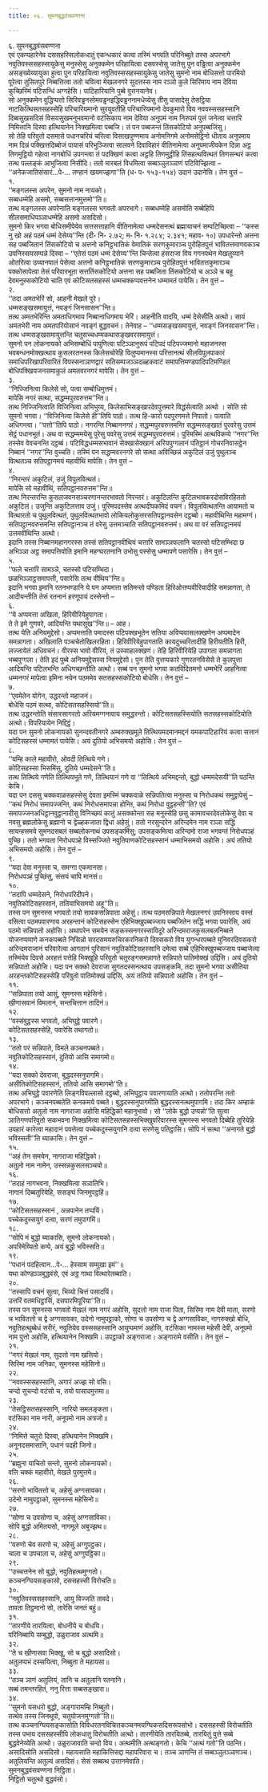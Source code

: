 ```yaml
---
title: ०६. सुमनबुद्धवंसवण्णना

---
```

६. सुमनबुद्धवंसवण्णना  
एवं एकप्पहारेनेव दससहस्सिलोकधातुं एकन्धकारं कत्वा तस्मिं भगवति परिनिब्बुते तस्स अपरभागे नवुतिवस्ससहस्सायुकेसु मनुस्सेसु अनुक्कमेन परिहायित्वा दसवस्सेसु जातेसु पुन वड्ढित्वा अनुक्कमेन असङ्ख्येय्यायुका हुत्वा पुन परिहायित्वा नवुतिवस्ससहस्सायुकेसु जातेसु सुमनो नाम बोधिसत्तो पारमियो पूरेत्वा तुसितपुरे निब्बत्तित्वा ततो चवित्वा मेखलनगरे सुदत्तस्स नाम रञ्ञो कुले सिरिमाय नाम देविया कुच्छिस्मिं पटिसन्धिं अग्गहेसि। पाटिहारियानि पुब्बे वुत्तनयानेव।  
सो अनुक्कमेन वुद्धिप्पत्तो सिरिवड्ढनसोमवड्ढनइद्धिवड्ढननामधेय्येसु तीसु पासादेसु तेसट्ठिया नाटकित्थिसतसहस्सेहि परिचारियमानो सुरयुवतीहि परिचारियमानो देवकुमारो विय नववस्ससहस्सानि दिब्बसुखसदिसं विसयसुखमनुभवमानो वटंसिकाय नाम देविया अनुपमं नाम निरुपमं पुत्तं जनेत्वा चत्तारि निमित्तानि दिस्वा हत्थियानेन निक्खमित्वा पब्बजि। तं पन पब्बजन्तं तिंसकोटियो अनुपब्बजिंसु।  
सो तेहि परिवुतो दसमासे पधानचरियं चरित्वा विसाखपुण्णमाय अनोमनिगमे अनोमसेट्ठिनो धीताय अनुपमाय नाम दिन्नं पक्खित्तदिब्बोजं पायासं परिभुञ्जित्वा सालवने दिवाविहारं वीतिनामेत्वा अनुपमाजीवकेन दिन्ना अट्ठ तिणमुट्ठियो गहेत्वा नागबोधिं उपगन्त्वा तं पदक्खिणं कत्वा अट्ठहि तिणमुट्ठीहि तिंसहत्थवित्थतं तिणसन्थरं कत्वा तत्थ पल्लङ्कं आभुजित्वा निसीदि। ततो मारबलं विधमित्वा सब्बञ्ञुतञ्ञाणं पटिविज्झित्वा – ‘‘अनेकजातिसंसारं…पे॰… तण्हानं खयमज्झगा’’ति (ध॰ प॰ १५३-१५४) उदानं उदानेसि। तेन वुत्तं –  
१.  
‘‘मङ्गलस्स अपरेन, सुमनो नाम नायको।  
सब्बधम्मेहि असमो, सब्बसत्तानमुत्तमो’’ति॥  
तत्थ मङ्गलस्स अपरेनाति मङ्गलस्स भगवतो अपरभागे। सब्बधम्मेहि असमोति सब्बेहिपि सीलसमाधिपञ्ञाधम्मेहि असमो असदिसो।  
सुमनो किर भगवा बोधिसमीपेयेव सत्तसत्ताहानि वीतिनामेत्वा धम्मदेसनत्थं ब्रह्मायाचनं सम्पटिच्छित्वा – ‘‘कस्स नु खो अहं पठमं धम्मं देसेय्य’’न्ति (दी॰ नि॰ २.७२; म॰ नि॰ १.२८४; २.३४१; महाव॰ १०) उपधारेन्तो अत्तना सह पब्बजितानं तिंसकोटियो च अत्तनो कनिट्ठभातिकं वेमातिकं सरणकुमारञ्च पुरोहितपुत्तं भावितत्तमाणवकञ्च उपनिस्सयसम्पन्ने दिस्वा – ‘‘एतेसं पठमं धम्मं देसेय्य’’न्ति चिन्तेत्वा हंसराजा विय गगनपथेन मेखलुय्याने ओतरित्वा उय्यानपालं पेसेत्वा अत्तनो कनिट्ठभातिकं सरणकुमारञ्च पुरोहितपुत्तं भावितत्तकुमारञ्च पक्कोसापेत्वा तेसं परिवारभूता सत्ततिंसकोटियो अत्तना सह पब्बजिता तिंसकोटियो च अञ्ञे च बहू देवमनुस्सकोटियो चाति एवं कोटिसतसहस्सं धम्मचक्कप्पवत्तनेन धम्मामतं पायेसि। तेन वुत्तं –  
२.  
‘‘तदा अमतभेरिं सो, आहनी मेखले पुरे।  
धम्मसङ्खसमायुत्तं, नवङ्गं जिनसासन’’न्ति॥  
तत्थ अमतभेरिन्ति अमताधिगमाय निब्बानाधिगमाय भेरिं। आहनीति वादयि, धम्मं देसेसीति अत्थो। सायं अमतभेरी नाम अमतपरियोसानं नवङ्गं बुद्धवचनं। तेनेवाह – ‘‘धम्मसङ्खसमायुत्तं, नवङ्गं जिनसासन’’न्ति। तत्थ धम्मसङ्खसमायुत्तन्ति चतुसच्चधम्मकथासङ्खवरसमायुत्तं।  
सुमनो पन लोकनायको अभिसम्बोधिं पापुणित्वा पटिञ्ञानुरूपं पटिपदं पटिपज्जमानो महाजनस्स भवबन्धनमोक्खत्थाय कुसलरतनस्स किलेसचोरेहि विलुप्पमानस्स परित्तानत्थं सीलविपुलपाकारं समाधिपरिखापरिवारितं विपस्सनाञाणद्वारं सतिसम्पजञ्ञदळ्हकवाटं समापत्तिमण्डपादिपटिमण्डितं बोधिपक्खियजनसमाकुलं अमतवरनगरं मापेसि। तेन वुत्तं –  
३.  
‘‘निज्जिनित्वा किलेसे सो, पत्वा सम्बोधिमुत्तमं।  
मापेसि नगरं सत्था, सद्धम्मपुरवरुत्तम’’न्ति॥  
तत्थ निज्जिनित्वाति विजिनित्वा अभिभुय्य, किलेसाभिसङ्खारदेवपुत्तमारे विद्धंसेत्वाति अत्थो । सोति सो सुमनो भगवा। ‘‘विजिनित्वा किलेसे ही’’तिपि पाठो। तत्थ हि-कारो पदपूरणमत्ते निपातो। पत्वाति अधिगन्त्वा। ‘‘पत्तो’’तिपि पाठो। नगरन्ति निब्बाननगरं। सद्धम्मपुरवरुत्तमन्ति सद्धम्मसङ्खातं पुरवरेसु उत्तमं सेट्ठं पधानभूतं। अथ वा सद्धम्ममयेसु पुरेसु पवरेसु उत्तमं सद्धम्मपुरवरुत्तमं। पुरिमस्मिं अत्थविकप्पे ‘‘नगर’’न्ति तस्सेव वेवचनन्ति दट्ठब्बं। पटिविद्धधम्मसभावानं सेक्खासेक्खानं अरियपुग्गलानं पतिट्ठानं गोचरनिवासट्ठेन निब्बानं ‘‘नगर’’न्ति वुच्चति। तस्मिं पन सद्धम्मवरनगरे सो सत्था अविच्छिन्नं अकुटिलं उजुं पुथुलञ्च वित्थतञ्च सतिपट्ठानमयं महावीथिं मापेसि। तेन वुत्तं –  
४.  
‘‘निरन्तरं अकुटिलं, उजुं विपुलवित्थतं।  
मापेसि सो महावीथिं, सतिपट्ठानवरुत्तम’’न्ति॥  
तत्थ निरन्तरन्ति कुसलजवनसञ्चरणानन्तरभावतो निरन्तरं। अकुटिलन्ति कुटिलभावकरदोसविरहिततो अकुटिलं। उजुन्ति अकुटिलत्ताव उजुं। पुरिमपदस्सेव अत्थदीपकमिदं वचनं। विपुलवित्थतन्ति आयामतो च वित्थारतो च पुथुलवित्थतं, पुथुलवित्थतभावो लोकियलोकुत्तरसतिपट्ठानवसेन दट्ठब्बो। महावीथिन्ति महामग्गं। सतिपट्ठानवरुत्तमन्ति सतिपट्ठानञ्च तं वरेसु उत्तमञ्चाति सतिपट्ठानवरुत्तमं। अथ वा वरं सतिपट्ठानमयं उत्तमवीथिन्ति अत्थो।  
इदानि तस्स निब्बानमहानगरस्स तस्सं सतिपट्ठानवीथियं चत्तारि सामञ्ञफलानि चतस्सो पटिसम्भिदा छ अभिञ्ञा अट्ठ समापत्तियोति इमानि महग्घरतनानि उभोसु पस्सेसु धम्मापणे पसारेसि। तेन वुत्तं –  
५.  
‘‘फले चत्तारि सामञ्ञे, चतस्सो पटिसम्भिदा।  
छळभिञ्ञाट्ठसमापत्ती, पसारेसि तत्थ वीथिय’’न्ति॥  
इदानि भगवा इमानि रतनभण्डानि ये पन अप्पमत्ता सतिमन्तो पण्डिता हिरिओत्तप्पवीरियादीहि समन्नागता, ते आदीयन्तीति तेसं रतनानं हरणूपायं दस्सेन्तो –  
६.  
‘‘ये अप्पमत्ता अखिला, हिरिवीरियेहुपागता।  
ते ते इमे गुणवरे, आदियन्ति यथासुख’’न्ति॥ – आह।  
तत्थ येति अनियमुद्देसो। अप्पमत्ताति पमादस्स पटिपक्खभूतेन सतिया अविप्पवासलक्खणेन अप्पमादेन समन्नागता। अखिलाति पञ्चचेतोखिलरहिता। हिरिवीरियेहुपागताति कायदुच्चरितादीहि हिरीयतीति हिरी, लज्जायेतं अधिवचनं। वीरस्स भावो वीरियं, तं उस्साहलक्खणं। तेहि हिरिवीरियेहि उपागता समन्नागता भब्बपुग्गला। तेति इदं पुब्बे अनियमुद्देसस्स नियमुद्देसो। पुन तेति वुत्तप्पकारे गुणरतनविसेसे ते कुलपुत्ता आदियन्ति पटिलभन्ति अधिगच्छन्तीति अत्थो। सब्बं पन सुमनो भगवा कतविदितमनो धम्मभेरिं आहनित्वा धम्मनगरं मापेत्वा इमिना नयेन पठममेव सतसहस्सकोटियो बोधेसि। तेन वुत्तं –  
७.  
‘‘एवमेतेन योगेन, उद्धरन्तो महाजनं।  
बोधेसि पठमं सत्था, कोटिसतसहस्सियो’’ति॥  
तत्थ उद्धरन्तोति संसारसागरतो अरियमग्गनावाय समुद्धरन्तो। कोटिसतसहस्सियोति सतसहस्सकोटियोति अत्थो। विपरियायेन निद्दिट्ठं।  
यदा पन सुमनो लोकनायको सुनन्दवतीनगरे अम्बरुक्खमूले तित्थियमदमानमद्दनं यमकपाटिहारियं कत्वा सत्तानं कोटिसहस्सं धम्मामतं पायेसि। अयं दुतियो अभिसमयो अहोसि। तेन वुत्तं –  
८.  
‘‘यम्हि काले महावीरो, ओवदी तित्थिये गणे।  
कोटिसहस्सा भिसमिंसु, दुतिये धम्मदेसने’’ति॥  
तत्थ तित्थिये गणेति तित्थियभूते गणे, तित्थियानं गणे वा ‘‘तित्थिये अभिमद्दन्तो, बुद्धो धम्ममदेसयी’’ति पठन्ति केचि।  
यदा पन दससु चक्कवाळसहस्सेसु देवता इमस्मिं चक्कवाळे सन्निपतित्वा मनुस्सा च निरोधकथं समुट्ठापेसुं – ‘‘कथं निरोधं समापज्जन्ति, कथं निरोधसमापन्ना होन्ति, कथं निरोधा वुट्ठहन्ती’’ति? एवं समापज्जनअधिट्ठानवुट्ठानादीसु विनिच्छयं कातुं असक्कोन्ता सह मनुस्सेहि छसु कामावचरदेवलोकेसु देवा च नवसु ब्रह्मलोकेसु ब्रह्मानो च द्वेळ्हकजाता द्विधा अहेसुं। ततो नरसुन्दरेन अरिन्दमेन नाम रञ्ञा सद्धिं सायन्हसमये सुमनदसबलं सब्बलोकनाथं उपसङ्कमिंसु; उपसङ्कमित्वा अरिन्दमो राजा भगवन्तं निरोधपञ्हं पुच्छि। ततो भगवता निरोधपञ्हे विस्सज्जिते नवुतिपाणकोटिसहस्सानं धम्माभिसमयो अहोसि। अयं ततियो अभिसमयो अहोसि। तेन वुत्तं –  
९.  
‘‘यदा देवा मनुस्सा च, समग्गा एकमानसा।  
निरोधपञ्हं पुच्छिंसु, संसयं चापि मानसं॥  
१०.  
‘‘तदापि धम्मदेसने, निरोधपरिदीपने।  
नवुतिकोटिसहस्सानं, ततियाभिसमयो अहू’’ति॥  
तस्स पन सुमनस्स भगवतो तयो सावकसन्निपाता अहेसुं। तत्थ पठमसन्निपाते मेखलनगरं उपनिस्साय वस्सं वसित्वा पठमपवारणाय अरहन्तानं कोटिसहस्सेन एहिभिक्खुपब्बज्जाय पब्बजितेन सद्धिं भगवा पवारेसि, अयं पठमो सन्निपातो अहोसि। अथापरेन समयेन सङ्कस्सनगरस्साविदूरे अरिन्दमराजकुसलबलनिब्बत्ते योजनप्पमाणे कनकपब्बते निसिन्नो सरदसमयरुचिरकरनिकरो दिवसकरो विय युगन्धरपब्बते मुनिवरदिवसकरो अरिन्दमराजानं परिवारेत्वा आगतानं पुरिसानं नवुतिकोटिसहस्सानि दमेत्वा सब्बे एहिभिक्खुपब्बज्जाय पब्बाजेत्वा तस्मिंयेव दिवसे अरहत्तं पत्तेहि भिक्खूहि परिवुतो चतुरङ्गसमन्नागते सन्निपाते पातिमोक्खं उद्दिसि। अयं दुतियो सन्निपातो अहोसि। यदा पन सक्को देवराजा सुगतदस्सनत्थाय उपसङ्कमि, तदा सुमनो भगवा असीतिया अरहन्तकोटिसहस्सेहि परिवुतो पातिमोक्खं उद्दिसि, अयं ततियो सन्निपातो अहोसि। तेन वुत्तं –  
११.  
‘‘सन्निपाता तयो आसुं, सुमनस्स महेसिनो।  
खीणासवानं विमलानं, सन्तचित्तान तादिनं॥  
१२.  
‘‘वस्संवुट्ठस्स भगवतो, अभिघुट्ठे पवारणे।  
कोटिसतसहस्सेहि, पवारेसि तथागतो॥  
१३.  
‘‘ततो परं सन्निपाते, विमले कञ्चनपब्बते।  
नवुतिकोटिसहस्सानं, दुतियो आसि समागमो॥  
१४.  
‘‘यदा सक्को देवराजा, बुद्धदस्सनुपागमि।  
असीतिकोटिसहस्सानं, ततियो आसि समागमो’’ति॥  
तत्थ अभिघुट्ठे पवारणेति लिङ्गविपल्लासो दट्ठब्बो, अभिघुट्ठाय पवारणायाति अत्थो। ततोपरन्ति ततो अपरभागे। कञ्चनपब्बतेति कनकमये पब्बते। बुद्धदस्सनुपागमीति बुद्धदस्सनत्थमुपागमि। तदा किर अम्हाकं बोधिसत्तो अतुलो नाम नागराजा अहोसि महिद्धिको महानुभावो। सो ‘‘लोके बुद्धो उप्पन्नो’’ति सुत्वा ञातिगणपरिवुतो सकभवना निक्खमित्वा कोटिसतसहस्सभिक्खुपरिवारस्स सुमनस्स भगवतो दिब्बेहि तुरियेहि उपहारं कारेत्वा महादानं पवत्तेत्वा पच्चेकदुस्सयुगानि दत्वा सरणेसु पतिट्ठासि। सोपि नं सत्था ‘‘अनागते बुद्धो भविस्सती’’ति ब्याकासि। तेन वुत्तं –  
१५.  
‘‘अहं तेन समयेन, नागराजा महिद्धिको।  
अतुलो नाम नामेन, उस्सन्नकुसलसञ्चयो॥  
१६.  
‘‘तदाहं नागभवना, निक्खमित्वा सञातिभि।  
नागानं दिब्बतुरियेहि, ससङ्घं जिनमुपट्ठहिं॥  
१७.  
‘‘कोटिसतसहस्सानं , अन्नपानेन तप्पयिं।  
पच्चेकदुस्सयुगं दत्वा, सरणं तमुपागमिं॥  
१८.  
‘‘सोपि मं बुद्धो ब्याकासि, सुमनो लोकनायको।  
अपरिमेय्यितो कप्पे, अयं बुद्धो भविस्सति॥  
१९.  
‘‘पधानं पदहित्वान…पे॰… हेस्साम सम्मुखा इमं’’॥  
यथा कोण्डञ्ञबुद्धवंसे, एवं अट्ठ गाथा वित्थारेतब्बाति।  
२०.  
‘‘तस्सापि वचनं सुत्वा, भिय्यो चित्तं पसादयिं।  
उत्तरिं वतमधिट्ठासिं, दसपारमिपूरिया’’ति॥  
तस्स पन सुमनस्स भगवतो मेखलं नाम नगरं अहोसि, सुदत्तो नाम राजा पिता, सिरिमा नाम देवी माता, सरणो च भावितत्तो च द्वे अग्गसावका, उदेनो नामुपट्ठाको, सोणा च उपसोणा च द्वे अग्गसाविका, नागरुक्खो बोधि, नवुतिहत्थुब्बेधं सरीरं, नवुतियेव वस्ससहस्सानि आयुप्पमाणं अहोसि, वटंसिका नामस्स महेसी देवी, अनूपमो नाम पुत्तो अहोसि, हत्थियानेन निक्खमि। उपट्ठाको अङ्गराजा। अङ्गारामे वसीति। तेन वुत्तं –  
२१.  
‘‘नगरं मेखलं नाम, सुदत्तो नाम खत्तियो।  
सिरिमा नाम जनिका, सुमनस्स महेसिनो॥  
२२.  
‘‘नववस्ससहस्सानि, अगारं अज्झ सो वसि।  
चन्दो सुचन्दो वटंसो च, तयो पासादमुत्तमा॥  
२३.  
‘‘तेसट्ठिसतसहस्सानि, नारियो समलङ्कता।  
वटंसिका नाम नारी, अनूपमो नाम अत्रजो॥  
२४.  
‘‘निमित्ते चतुरो दिस्वा, हत्थियानेन निक्खमि।  
अनूनदसमासानि, पधानं पदही जिनो॥  
२५.  
‘‘ब्रह्मुना याचितो सन्तो, सुमनो लोकनायको।  
वत्ति चक्कं महावीरो, मेखले पुरमुत्तमे॥  
२६.  
‘‘सरणो भावितत्तो च, अहेसुं अग्गसावका।  
उदेनो नामुपट्ठाको, सुमनस्स महेसिनो॥  
२७.  
‘‘सोणा च उपसोणा च, अहेसुं अग्गसाविका।  
सोपि बुद्धो अमितयसो, नागमूले अबुज्झथ॥  
२८.  
‘‘वरुणो चेव सरणो च, अहेसुं अग्गुपट्ठका।  
चाला च उपचाला च, अहेसुं अग्गुपट्ठिका॥  
२९.  
‘‘उच्चत्तनेन सो बुद्धो, नवुतिहत्थमुग्गतो।  
कञ्चनग्घियसङ्कासो, दससहस्सी विरोचति॥  
३०.  
‘‘नवुतिवस्ससहस्सानि, आयु विज्जति तावदे।  
तावता तिट्ठमानो सो, तारेसि जनतं बहुं॥  
३१.  
‘‘तारणीये तारयित्वा, बोधनीये च बोधयि।  
परिनिब्बायि सम्बुद्धो, उळुराजाव अत्थमि॥  
३२.  
‘‘ते च खीणासवा भिक्खू, सो च बुद्धो असादिसो।  
अतुलप्पभं दस्सयित्वा, निब्बुता ते महायसा॥  
३३.  
‘‘तञ्च ञाणं अतुलियं, तानि च अतुलानि रतनानि।  
सब्बं तमन्तरहितं, ननु रित्ता सब्बसङ्खारा॥  
३४.  
‘‘सुमनो यसधरो बुद्धो, अङ्गारामम्हि निब्बुतो।  
तत्थेव तस्स जिनथूपो, चतुयोजनमुग्गतो’’ति॥  
तत्थ कञ्चनग्घियसङ्कासोति विविधरतनविचित्तकञ्चनमयग्घिकसदिसरूपसोभो। दससहस्सी विरोचतीति तस्स पभाय दससहस्सीपि लोकधातु विरोचतीति अत्थो। तारणीयेति तारयितब्बे, तारयितुं वुत्ते सब्बे बुद्धवेनेय्येति अत्थो। उळुराजावाति चन्दो विय। अत्थमीति अत्थङ्गतो। केचि ‘‘अत्थं गतो’’ति पठन्ति। असादिसोति असदिसो। महायसाति महाकित्तिसद्दा महापरिवारा च। तञ्च ञाणन्ति तं सब्बञ्ञुतञ्ञाणञ्च। अतुलियन्ति अतुल्यं असदिसं। सेसं सब्बत्थ उत्तानमेवाति।  
सुमनबुद्धवंसवण्णना निट्ठिता।  
निट्ठितो चतुत्थो बुद्धवंसो।  